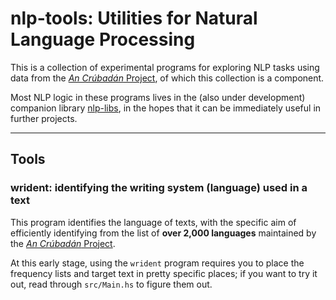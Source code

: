 # nlp-tools: Utilities for Natural Language Processing

This is a collection of experimental programs for exploring NLP
tasks using data from the [*An Crúbadán* Project](http://crubadan.org),
of which this collection is a component.

Most NLP logic in these programs lives in the (also under development)
companion library
[nlp-libs](https://github.com/RoboNickBot/nlp-libs), in the hopes
that it can be immediately useful in further projects.

-----------------------------------------------------------------------

## Tools

### wrident: identifying the writing system (language) used in a text

This program identifies the language of texts, with the specific aim
of efficiently identifying from the list of **over 2,000 languages**
maintained by the [*An Crúbadán* Project](http://crubadan.org).

At this early stage, using the ```wrident``` program requires you to
place the frequency lists and target text in pretty specific places;
if you want to try it out, read through ```src/Main.hs``` to figure
them out.


